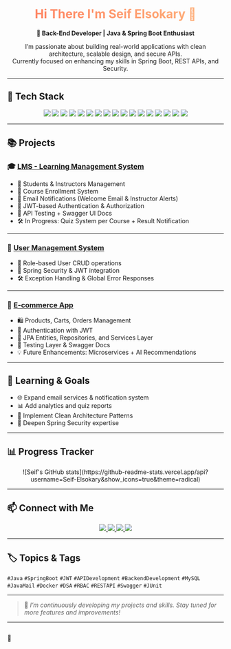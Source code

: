 <h1 align="center" style="background: linear-gradient(to right, #ff7e5f, #feb47b); -webkit-background-clip: text; color: transparent;">Hi There I'm Seif Elsokary 👋</h1>

<p align="center"><b>🔧 Back-End Developer | Java & Spring Boot Enthusiast</b></p>

<p align="center">
I’m passionate about building real-world applications with clean architecture, scalable design, and secure APIs.<br>
Currently focused on enhancing my skills in Spring Boot, REST APIs, and Security.
</p>

---

## 🚀 Tech Stack

<p align="center">
  <img src="https://img.shields.io/badge/Java-ED8B00?style=for-the-badge&logo=openjdk&logoColor=white" />
  <img src="https://img.shields.io/badge/Spring_Boot-6DB33F?style=for-the-badge&logo=springboot&logoColor=white" />
  <img src="https://img.shields.io/badge/Spring_Security-6DB33F?style=for-the-badge&logo=springsecurity&logoColor=white" />
  <img src="https://img.shields.io/badge/MySQL-00758F?style=for-the-badge&logo=mysql&logoColor=white" />
  <img src="https://img.shields.io/badge/JUnit-25A162?style=for-the-badge&logo=junit5&logoColor=white" />
  <img src="https://img.shields.io/badge/Mockito-4CAF50?style=for-the-badge&logo=testinglibrary&logoColor=white" />
  <img src="https://img.shields.io/badge/API_Integration-FF6347?style=for-the-badge&logo=api&logoColor=white" />
  <img src="https://img.shields.io/badge/Data_Structures_and_Algorithms-1E90FF?style=for-the-badge&logo=algorithm&logoColor=white" />
  <img src="https://img.shields.io/badge/Docker-2496ED?style=for-the-badge&logo=docker&logoColor=white" />
  <img src="https://img.shields.io/badge/Python-306998?style=for-the-badge&logo=python&logoColor=white" />
  <img src="https://img.shields.io/badge/RESTful_APIs-2E8B57?style=for-the-badge&logo=api&logoColor=white" />
  <img src="https://img.shields.io/badge/JPA_Hibernate-59666C?style=for-the-badge&logo=hibernate&logoColor=white" />
  <img src="https://img.shields.io/badge/JSP_Servlet-006A57?style=for-the-badge&logo=java&logoColor=white" />
  <img src="https://img.shields.io/badge/Git_GitHub-181717?style=for-the-badge&logo=git&logoColor=white" />
  <img src="https://img.shields.io/badge/Problem_Solving-FF1493?style=for-the-badge&logo=solving&logoColor=white" />
  <img src="https://img.shields.io/badge/Swagger-85EA2D?style=for-the-badge&logo=swagger&logoColor=black" />
  <img src="https://img.shields.io/badge/JavaMail-007396?style=for-the-badge&logo=gmail&logoColor=white" />
</p>

---

## 📚 Projects

### 🎓 [LMS - Learning Management System](https://github.com/Seif-Elsokary/LMS)

- 👥 Students & Instructors Management  
- 📘 Course Enrollment System  
- 📧 Email Notifications (Welcome Email & Instructor Alerts)  
- 🔐 JWT-based Authentication & Authorization  
- 🧪 API Testing + Swagger UI Docs  
- 🛠️ In Progress: Quiz System per Course + Result Notification  

---

### 👤 [User Management System](https://github.com/Seif-Elsokary/user_managment_System)

- 👮 Role-based User CRUD operations  
- 🔐 Spring Security & JWT integration  
- 🛠️ Exception Handling & Global Error Responses  

---

### 🛒 [E-commerce App](https://github.com/Seif-Elsokary/ecommerce_app)

- 🛍️ Products, Carts, Orders Management  
- 🔐 Authentication with JWT  
- 🧱 JPA Entities, Repositories, and Services Layer  
- 📘 Testing Layer & Swagger Docs  
- 💡 Future Enhancements: Microservices + AI Recommendations  

---

## 🎯 Learning & Goals

- 🌐 Expand email services & notification system  
- 📊 Add analytics and quiz reports  
- 🧱 Implement Clean Architecture Patterns  
- 🔐 Deepen Spring Security expertise  

---

## 📊 Progress Tracker

<p align="center">
  ![Seif's GitHub stats](https://github-readme-stats.vercel.app/api?username=Seif-Elsokary&show_icons=true&theme=radical)
</p>

---

## 📫 Connect with Me

<p align="center">
  <a href="https://www.linkedin.com/in/seif-elsokary-350233256/" target="_blank">
    <img src="https://img.shields.io/badge/LinkedIn-0077B5?style=for-the-badge&logo=linkedin&logoColor=white" />
  </a>
  <a href="https://github.com/Seif-Elsokary" target="_blank">
    <img src="https://img.shields.io/badge/GitHub-181717?style=for-the-badge&logo=github&logoColor=white" />
  </a>
  <a href="https://wa.me/01017846543" target="_blank">
    <img src="https://img.shields.io/badge/WhatsApp-25D366?style=for-the-badge&logo=whatsapp&logoColor=white" />
  </a>
  <a href="mailto:seifelsokary2022@gmail.com" target="_blank">
    <img src="https://img.shields.io/badge/Email-D14836?style=for-the-badge&logo=gmail&logoColor=white" />
  </a>
</p>

---

## 🏷 Topics & Tags

`#Java` `#SpringBoot` `#JWT` `#APIDevelopment` `#BackendDevelopment` `#MySQL` `#JavaMail` `#Docker` `#DSA` `#RBAC` `#RESTAPI` `#Swagger` `#JUnit`

---

> 🚧 *I’m continuously developing my projects and skills. Stay tuned for more features and improvements!*

---

<style>
@keyframes snakeMove {
  0% {
    transform: translateX(0);
  }
  50% {
    transform: translateX(50px) rotate(20deg);
  }
  100% {
    transform: translateX(0) rotate(-20deg);
  }
}

.snake {
  display: inline-block;
  animation: snakeMove 2s ease-in-out infinite;
}
</style>

<p align="center" class="snake">
  🐍
</p>
